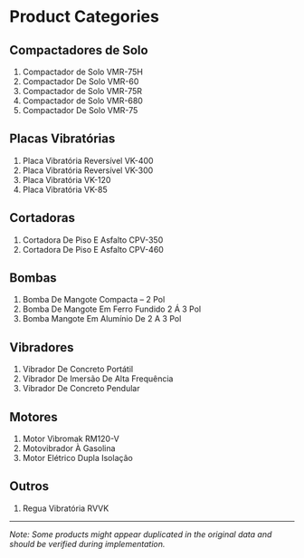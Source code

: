 # Product Categories

## Compactadores de Solo
1. Compactador de Solo VMR-75H
2. Compactador De Solo VMR-60
3. Compactador de Solo VMR-75R
4. Compactador de Solo VMR-680
5. Compactador De Solo VMR-75

## Placas Vibratórias
1. Placa Vibratória Reversível VK-400
2. Placa Vibratória Reversível VK-300
3. Placa Vibratória VK-120
4. Placa Vibratória VK-85

## Cortadoras
1. Cortadora De Piso E Asfalto CPV-350
2. Cortadora De Piso E Asfalto CPV-460

## Bombas
1. Bomba De Mangote Compacta – 2 Pol
2. Bomba De Mangote Em Ferro Fundido 2 Á 3 Pol
3. Bomba Mangote Em Alumínio De 2 A 3 Pol

## Vibradores
1. Vibrador De Concreto Portátil
2. Vibrador De Imersão De Alta Frequência
3. Vibrador De Concreto Pendular

## Motores
1. Motor Vibromak RM120-V
2. Motovibrador À Gasolina
3. Motor Elétrico Dupla Isolação

## Outros
1. Regua Vibratória RVVK

---
*Note: Some products might appear duplicated in the original data and should be verified during implementation.*
